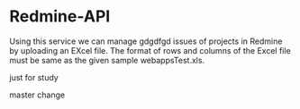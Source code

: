 # Redmine-API
Using this service we can manage gdgdfgd issues of projects in Redmine by uploading an EXcel file.
The format of rows and columns of the Excel file must be same as the given sample webappsTest.xls.


just for study

master change
